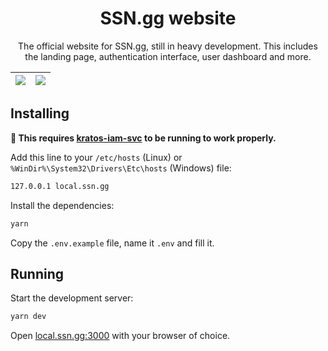 <h1 align="center">SSN.gg website</h1>

<p align="center">
  The official website for SSN.gg, still in heavy development. This includes the landing page, authentication interface, user dashboard and more.
</p>

| ![](https://i.imgur.com/iD7O5KW.png) | ![](https://i.imgur.com/HsmcpHF.png) |
|-|-|

## Installing
**🚨 This requires [kratos-iam-svc](https://github.com/servidorsemnome/kratos-iam-svc) to be running to work properly.**

Add this line to your `/etc/hosts` (Linux) or `%WinDir%\System32\Drivers\Etc\hosts` (Windows) file:
```sh
127.0.0.1 local.ssn.gg
```

Install the dependencies:
```sh
yarn
```

Copy the `.env.example` file, name it `.env` and fill it.

## Running
Start the development server:
```sh
yarn dev
```

Open [local.ssn.gg:3000](http://local.ssn.gg:3000) with your browser of choice.
